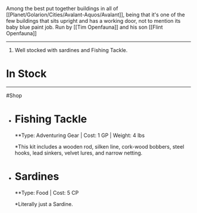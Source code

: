 Among the best put together buildings in all of [[Planet/Golarion/Cities/Avalant-Aquos/Avalant]], being that it's one of the few buildings that sits upright and has a working door, not to mention its baby blue paint job. 
Run by [[Tim Openfauna]] and his son [[Flint Openfauna]]

---
1. Well stocked with sardines and Fishing Tackle.

# In Stock 
---
#Shop 
- # Fishing Tackle
	**Type: Adventuring Gear | Cost: 1 GP | Weight: 4 lbs
	
	*This kit includes a wooden rod, silken line, cork-wood bobbers, steel hooks, lead sinkers, velvet lures, and narrow netting.

- # Sardines
	**Type: Food | Cost: 5 CP
	
	*Literally just a Sardine.